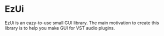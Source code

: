 # EzUi

EzUi is an eazy-to-use small GUI library.
The main motivation to create this library is to help you make GUI for VST audio plugins.
